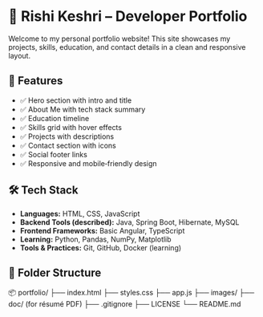 # 💼 Rishi Keshri – Developer Portfolio

Welcome to my personal portfolio website! This site showcases my projects, skills, education, and contact details in a clean and responsive layout.

## 🚀 Features

- ✅ Hero section with intro and title
- ✅ About Me with tech stack summary
- ✅ Education timeline
- ✅ Skills grid with hover effects
- ✅ Projects with descriptions
- ✅ Contact section with icons
- ✅ Social footer links
- ✅ Responsive and mobile‑friendly design

## 🛠️ Tech Stack

- **Languages:** HTML, CSS, JavaScript
- **Backend Tools (described):** Java, Spring Boot, Hibernate, MySQL
- **Frontend Frameworks:** Basic Angular, TypeScript
- **Learning:** Python, Pandas, NumPy, Matplotlib
- **Tools & Practices:** Git, GitHub, Docker (learning)

## 📁 Folder Structure

📦 portfolio/
├── index.html
├── styles.css
├── app.js
├── images/
├── doc/ (for résumé PDF)
├── .gitignore
├── LICENSE
└── README.md